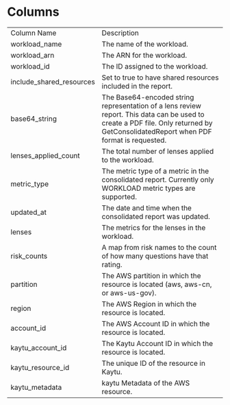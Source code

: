 # Columns  

<table>
	<tr><td>Column Name</td><td>Description</td></tr>
	<tr><td>workload_name</td><td>The name of the workload.</td></tr>
	<tr><td>workload_arn</td><td>The ARN for the workload.</td></tr>
	<tr><td>workload_id</td><td>The ID assigned to the workload.</td></tr>
	<tr><td>include_shared_resources</td><td>Set to true to have shared resources included in the report.</td></tr>
	<tr><td>base64_string</td><td>The Base64-encoded string representation of a lens review report. This data can be used to create a PDF file. Only returned by GetConsolidatedReport when PDF format is requested.</td></tr>
	<tr><td>lenses_applied_count</td><td>The total number of lenses applied to the workload.</td></tr>
	<tr><td>metric_type</td><td>The metric type of a metric in the consolidated report. Currently only WORKLOAD metric types are supported.</td></tr>
	<tr><td>updated_at</td><td>The date and time when the consolidated report was updated.</td></tr>
	<tr><td>lenses</td><td>The metrics for the lenses in the workload.</td></tr>
	<tr><td>risk_counts</td><td>A map from risk names to the count of how many questions have that rating.</td></tr>
	<tr><td>partition</td><td>The AWS partition in which the resource is located (aws, aws-cn, or aws-us-gov).</td></tr>
	<tr><td>region</td><td>The AWS Region in which the resource is located.</td></tr>
	<tr><td>account_id</td><td>The AWS Account ID in which the resource is located.</td></tr>
	<tr><td>kaytu_account_id</td><td>The Kaytu Account ID in which the resource is located.</td></tr>
	<tr><td>kaytu_resource_id</td><td>The unique ID of the resource in Kaytu.</td></tr>
	<tr><td>kaytu_metadata</td><td>kaytu Metadata of the AWS resource.</td></tr>
</table>